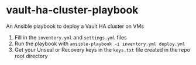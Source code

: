 # vault-ha-cluster-playbook
An Ansible playbook to deploy a Vault HA cluster on VMs

1. Fill in the `inventory.yml` and `settings.yml` files 
2. Run the playbook with `ansible-playbook -i inventory.yml deploy.yml`
3. Get your Unseal or Recovery keys in the `keys.txt` file created in the repo root directory

